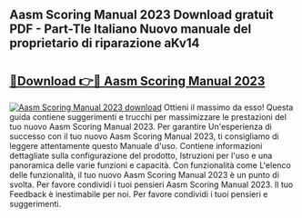 ## Aasm Scoring Manual 2023 Download gratuit PDF - Part-TIe Italiano Nuovo manuale del proprietario di riparazione aKv14

# <h2><a href="http://dfaod2.blite.top/?on=Aasm+Scoring+Manual+2023">🔗Download 👉🔴 Aasm Scoring Manual 2023</a></h2>

[![Aasm Scoring Manual 2023 download](https://i.imgur.com/lujVjoI.png)](http://dfaod2.blite.top/?on=Aasm+Scoring+Manual+2023)
Ottieni il massimo da esso! Questa guida contiene suggerimenti e trucchi per massimizzare le prestazioni del tuo nuovo Aasm Scoring Manual 2023. Per garantire Un'esperienza di successo con il tuo nuovo Aasm Scoring Manual 2023, ti consigliamo di leggere attentamente questo Manuale d'uso. Contiene informazioni dettagliate sulla configurazione del prodotto, Istruzioni per l'uso e una panoramica delle varie funzioni e capacità. Con funzionalità come L'elenco delle funzionalità, il tuo nuovo Aasm Scoring Manual 2023 è un punto di svolta. Per favore condividi i tuoi pensieri Aasm Scoring Manual 2023. Il tuo Feedback è inestimabile per noi. Per favore condividi i tuoi pensieri e suggerimenti.
